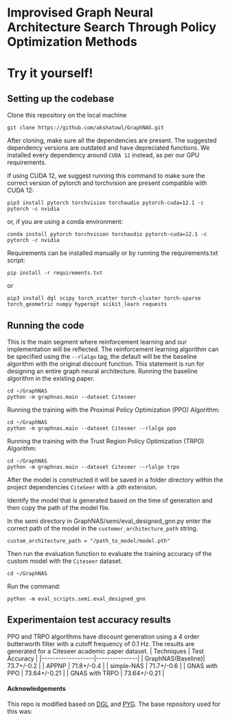 # Improvised Graph Neural Architecture Search Through Policy Optimization Methods
# Try it yourself!
## Setting up the codebase
Clone this repository on the local machine
```
git clone https://github.com/akshatowl/GraphNAS.git
```

After cloning, make sure all the dependencies are present. The suggested dependency versions are outdated and have depreciated functions. We installed every dependency around `CUDA 12` instead, as per our GPU requirements.

If using CUDA 12, we suggest running this command to make sure the correct version of pytorch and torchvision are present compatible with CUDA 12:
```
pip3 install pytorch torchvision torchaudio pytorch-cuda=12.1 -c pytorch -c nvidia
```
or, if you are using a conda environment:

```
conda install pytorch torchvision torchaudio pytorch-cuda=12.1 -c pytorch -c nvidia
```
Requirements can be installed manually or by running the requirements.txt script:
```
pip install -r requirements.txt
```
or

```
pip3 install dgl scipy torch_scatter torch-cluster torch-sparse torch_geometric numpy hyperopt scikit_learn requests
```
## Running the code
This is the main segment where reinforcement learning and our implementation will be reflected.
The reinforcement learning algorithm can be specified using the `--rlalgo` tag, the default will be the baseline algorithm with the original discount function.
This statement is run for designing an entire graph neural architecture.
Running the baseline algorithm in the existing paper.

```
cd ~/GraphNAS
python -m graphnas.main --dataset Citeseer
```

Running the training with the Proximal Policy Optimization (PPO) Algorithm:

```
cd ~/GraphNAS
python -m graphnas.main --dataset Citeseer --rlalgo ppo
```

Running the training with the Trust Region Policy Optimization (TRPO) Algorithm:

```
cd ~/GraphNAS
python -m graphnas.main --dataset Citeseer --rlalgo trpo
```
After the model is constructed it will be saved in a folder directory within the project dependencies `CiteSeer` with a .pth extension.

Identify the model that is generated based on the time of generation and then copy the path of the model file.

In the semi directory in GraphNAS/semi/eval_designed_gnn.py enter the correct path of the model in the `customer_architecture_path` string.  
```
custom_architecture_path = "/path_to_model/model.pth"

```

Then run the evaluation function to evaluate the training accuracy of the custom model with the `Citeseer` dataset.
```
cd ~/GraphNAS
```
Run the command:
```
python -m eval_scripts.semi.eval_designed_gnn

```
## Experimentaion test accuracy results
PPO and TRPO algorithms have discount generation using a 4 order butterworth filter with a cutoff frequency of 0.1 Hz. 
The results are generated for a Citeseer academic paper dataset. 
| Techniques | Test Accuracy |
|-------------------|---------------|
| GraphNAS(Baseline)| 73.7+/-0.2    |
| APPNP             | 71.8+/-0.4    |
| simple-NAS        | 71.7+/-0.6    |
| GNAS with PPO     | 73.64+/-0.21  |
| GNAS with TRPO    | 73.64+/-0.21  |
 
    

#### Acknowledgements
This repo is modified based on [DGL](https://github.com/dmlc/dgl) and [PYG](https://github.com/rusty1s/pytorch_geometric).
The base repository used for this was:
